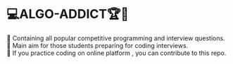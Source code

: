 # 💻ALGO-ADDICT🏆🏅

🎯 Containing all popular competitive programming and interview questions.<br>
🎯 Main aim for those students preparing for coding interviews.<br>
🎯 If you practice coding on online platform , you can contribute to this repo.<br>


